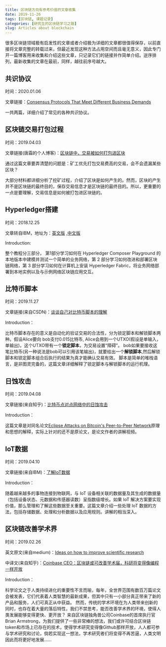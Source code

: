 ```yaml
---
title: 区块链方向有参考价值的文章收集
date: 2019-11-26
tags: [区块链, 课题记录]
categories: [研究生的区块链学习之路]
slug: Articles about blockchain
---
```


很多区块链领域极有启发性的文章或者介绍极为详细的文章都很值得保存，以前直接将文章完整的转载过来，但最近发现这种方法占用空间而且毫无意义，因此专门开一篇博客用来收集和介绍这些文章，只记录它们的链接并作简单介绍。逆序排列，最新收集的文章在最前，同样，越往前序号越大。

## 共识协议

时间：2020.01.06

文章链接：[Consensus Protocols That Meet Different Business Demands]( https://blockchain.intellectsoft.net/blog/consensus-protocols-that-meet-different-business-demands/ )

一共两篇，详细介绍了常见的各种共识协议。

## 区块链交易打包过程

时间：2019.04.03

文章链接(唐霜的个人博客)：[区块链中，交易被如何打包进区块](https://www.tangshuang.net/4097.html)

通过这篇文章要弄清楚的问题是：矿工优先打包交易费高的交易，会不会遗漏某些区块？

大部分材料都详细分析了挖矿过程，介绍了区块是如何产生的。然而，区块的产生并不是区块链的最终目的，保存交易信息才是区块链的最终目的。所以，更重要的一点是要理解，交易信息是如何被打包进区块链的。

## Hyperledger搭建

时间：2018.12.25

文章转自IBM，地址为：[英文版](https://www.ibm.com/developerworks/cloud/library/cl-model-test-your-blockchain-network-with-hyperledger-composer-playground/index.html) ,[中文版](https://www.ibm.com/developerworks/cn/cloud/library/cl-model-test-your-blockchain-network-with-hyperledger-composer-playground/index.html?ca=drs-)

Introduction:

整个教程分三部分， 第1部分学习如何在 Hyperledger Composer Playground 的本地版本中建模并测试一个简单的业务网络，第 2 部分学习如何改进和部署区块链网络，第 3 部分学习如何在计算机上安装 Hyperledger Fabric，将业务网络部署到本地实例以及与示例网络区块链应用交互。

## 比特币脚本

时间：2019.11.27

文章链接(来自CSDN)：[谈谈自己对比特币脚本的理解](https://blog.csdn.net/pony_maggie/article/details/73656597)

Introduction：

比特币脚本存在的意义是自动化的验证交易的合法性，分为锁定脚本和解锁脚本两种。假设Alice要向 bob支付0.015比特币, Alice会用到一个UTXO(假设是单输入，单输出)，这个UTXO带有一个**锁定脚本**，为交易设置“障碍”。 bob如果要接收这笔比特币(另一种说法是bob可以引用该笔输出)，就要给出一个**解锁脚本**,然后解锁脚本和锁定脚本组合后执行的结果为真才能确认交易有效。  脚本是简单的堆栈语言，是非图灵完备的，这篇文章详细解释了锁定脚本与解锁脚本的运行机理。

## 日蚀攻击

时间：2019.04.08

文章链接(来自知乎)：[比特币点对点网络中的日蚀攻击](https://zhuanlan.zhihu.com/p/42446193)

Introduction：

这篇文章是对同名论文[Eclipse Attacks on Bitcoin's Peer-to-Peer Network](https://www.usenix.org/system/files/conference/usenixsecurity15/sec15-paper-heilman.pdf)原理和思想的解释，实际上针对的还不是原论文，是论文作者的讲解视频。

## IoT数据

时间：2019.04.10

文章链接(来自IBM)：[了解IoT数据](https://www.ibm.com/developerworks/cn/iot/library/iot-lp301-iot-manage-data/index.html)

Introduction：

随着越来越多的事物连接到物联网，与 IoT 设备相关联的数据量及其生成的数据量（包括设备状态、元数据和传感器读数）呈指数级增长。如果 IoT 解决方案要实现价值，那么管理和了解这些数据至关重要。这篇文章介绍一些处理 IoT 数据的方法，包括存储数据、处理和分析数据以及应用规则。讲解的相当深入。

## 区块链改善学术界

时间：2019.02.26

英文原文(来自medium)：[Ideas on how to improve scientific research](https://medium.com/@barmstrong/ideas-on-how-to-improve-scientific-research-9e2e56474132)

中译文(来自知乎)：[Coinbase CEO：区块链或可改善学术届，科研将变得像编程一样开放](https://zhuanlan.zhihu.com/p/57732457)

Introduction：

科学论文之于人类持续进化的重要性不言而喻，每年，全世界范围有数百万篇论文会被发表，它们代表着人类智慧的最新成果，但其中只有一小部分真正带来了新的产品和服务，人们可真正从中获益。
然而，传统的学术环境在为人类带来创新的同时，也存在着大量的落后特性，我们不禁思考，能否改善学术界的环境，使得人类发展能够变得更快、更开放？
来自区块链独角兽公司Coinbase的首席执行官Brian Armstrong，为我们提供了一些非常棒的想法，我们或许可结合区块链token和市场上已存在的技术，使得学术研究变得像Github那样开放，人人都可参与学术研究和讨论，倘若实现这一想法，学术研究者们将变得不再苦逼，人类文明因此而将更好地发展…… 